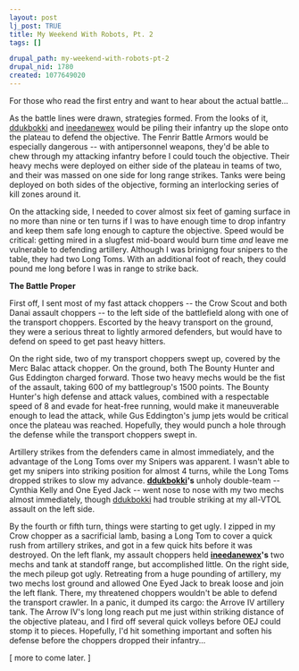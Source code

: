 ```yaml
--- 
layout: post
lj_post: TRUE
title: My Weekend With Robots, Pt. 2
tags: []

drupal_path: my-weekend-with-robots-pt-2
drupal_nid: 1780
created: 1077649020
---
```

For those who read the first entry and want to hear about the actual battle... <!--break-->

As the battle lines were drawn, strategies formed. From the looks of it, <a href="http://ddukbokki.livejournal.com">ddukbokki</a> and <a href="http://ineedanewex.livejournal.com">ineedanewex</a> would be piling their infantry up the slope onto the plateau to defend the objective. The Fenrir Battle Armors would be especially dangerous -- with antipersonnel weapons, they'd be able to chew through my attacking infantry before I could touch the objective. Their heavy mechs were deployed on either side of the plateau in teams of two, and their was massed on one side for long range strikes. Tanks were being deployed on both sides of the objective, forming an interlocking series of kill zones around it.

On the attacking side, I needed to cover almost six feet of gaming surface in no more than nine or ten turns if I was to have enough time to drop infantry and keep them safe long enough to capture the objective. Speed would be critical: getting mired in a slugfest mid-board would burn time <i>and</i> leave me vulnerable to defending artillery. Although I was brinigng four snipers to the table, they had two Long Toms. With an additional foot of reach, they could pound me long before I was in range to strike back.

<b>The Battle Proper</b>

First off, I sent most of my fast attack choppers -- the Crow Scout and both Danai assault choppers -- to the left side of the battlefield along with one of the transport choppers. Escorted by the heavy transport on the ground, they were a serious threat to lightly armored defenders, but would have to defend on speed to get past heavy hitters.

On the right side, two of my transport choppers swept up, covered by the Merc Balac attack chopper. On the ground, both The Bounty Hunter and Gus Eddington charged forward. Those two heavy mechs would be the fist of the assault, taking 600 of my battlegroup's 1500 points. The Bounty Hunter's high defense and attack values, combined with a respectable speed of 8 and evade for heat-free running, would make it maneuverable enough to lead the attack, while Gus Eddington's jump jets would be critical once the plateau was reached. Hopefully, they would punch a hole through the defense while the transport choppers swept in.

Artillery strikes from the defenders came in almost immediately, and the advantage of the Long Toms over my Snipers was apparent. I wasn't able to get my snipers into striking position for almost 4 turns, while the Long Toms dropped strikes to slow my advance. <b><a href="http://ddukbokki.livejournal.com">ddukbokki</a>'s</b> unholy double-team -- Cynthia Kelly and One Eyed Jack -- went nose to nose with my two mechs almost immediately, though <a href="http://ddukbokki.livejournal.com">ddukbokki</a> had trouble striking at my all-VTOL assault on the left side.

By the fourth or fifth turn, things were starting to get ugly. I zipped in my Crow chopper as a sacrificial lamb, basing a Long Tom to cover a quick rush from artillery strikes, and got in a few quick hits before it was destroyed. On the left flank, my assault choppers held <b><a href="http://ineedanewex.livejournal.com">ineedanewex</a>'s</b> two mechs and tank at standoff range, but accomplished little. On the right side, the mech pileup got ugly. Retreating from a huge pounding of artillery, my two mechs lost ground and allowed One Eyed Jack to break loose and join the left flank. There, my threatened choppers wouldn't be able to defend the transport crawler. In a panic, it dumped its cargo: the Arrove IV artillery tank. The Arrow IV's long long reach put me just within striking distance of the objective plateau, and I fird off several quick volleys before OEJ could stomp it to pieces. Hopefully, I'd hit something important and soften his defense before the choppers dropped their infantry...

[ more to come later. ]
